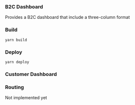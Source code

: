 ### B2C Dashboard
Provides a B2C dashboard that include a three-column format

### Build
`yarn build`

### Deploy
`yarn deploy`

### Customer Dashboard

<link href="https://cdn.jsdelivr.net/npm/bootstrap@5.0.0-beta3/dist/css/bootstrap.min.css" rel="stylesheet" integrity="sha384-eOJMYsd53ii+scO/bJGFsiCZc+5NDVN2yr8+0RDqr0Ql0h+rP48ckxlpbzKgwra6" crossorigin="anonymous">

### Routing
Not implemented yet